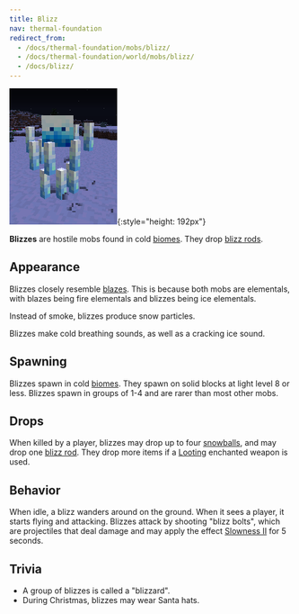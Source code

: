 ```yaml
---
title: Blizz
nav: thermal-foundation
redirect_from:
  - /docs/thermal-foundation/mobs/blizz/
  - /docs/thermal-foundation/world/mobs/blizz/
  - /docs/blizz/
---
```


![Blizz](/assets/images/thermal-foundation/blizz.png){:style="height: 192px"}


**Blizzes** are hostile mobs found in cold
[biomes](https://minecraft.gamepedia.com/Biome). They drop [blizz
rods](/docs/blizz-rod/).


Appearance
----------

Blizzes closely resemble [blazes](https://minecraft.gamepedia.com/Blaze). This
is because both mobs are elementals, with blazes being fire elementals and
blizzes being ice elementals.

Instead of smoke, blizzes produce snow particles.

Blizzes make cold breathing sounds, as well as a cracking ice sound.


Spawning
--------

Blizzes spawn in cold [biomes](https://minecraft.gamepedia.com/Biome). They
spawn on solid blocks at light level 8 or less. Blizzes spawn in groups of 1-4
and are rarer than most other mobs.


Drops
-----

When killed by a player, blizzes may drop up to four
[snowballs](https://minecraft.gamepedia.com/Snowball), and may drop one [blizz
rod](/docs/blizz-rod/). They drop more items if a
[Looting](https://minecraft.gamepedia.com/Looting) enchanted weapon is used.


Behavior
--------

When idle, a blizz wanders around on the ground. When it sees a player, it
starts flying and attacking. Blizzes attack by shooting "blizz bolts", which are
projectiles that deal damage and may apply the effect [Slowness
II](https://minecraft.gamepedia.com/Slowness) for 5 seconds.


Trivia
------

* A group of blizzes is called a "blizzard".
* During Christmas, blizzes may wear Santa hats.
